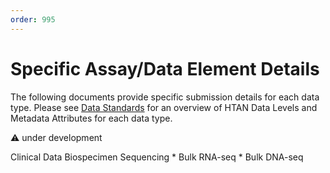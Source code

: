 ```yaml
---
order: 995
---
```


# Specific Assay/Data Element Details

The following documents provide specific submission details for each data type.  Please see [Data Standards](https://data.humantumoratlas.org/standards) for an overview of HTAN Data Levels and Metadata Attributes for each data type.

:warning: under development

Clinical Data
Biospecimen
Sequencing
    * Bulk RNA-seq
    * Bulk DNA-seq
